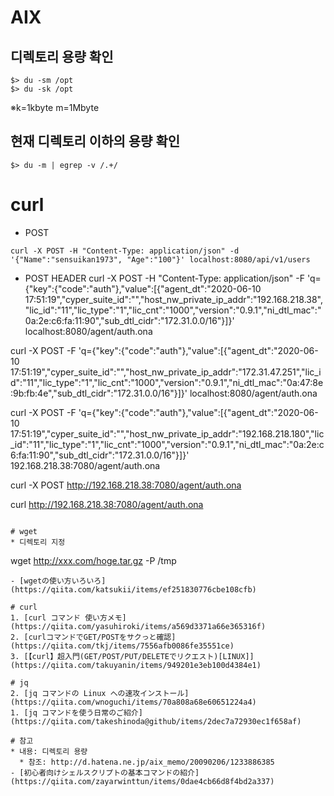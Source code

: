 # AIX

## 디렉토리 용량 확인
```shell
$> du -sm /opt
$> du -sk /opt
```
※k=1kbyte m=1Mbyte

## 현재 디렉토리 이하의 용량 확인
```shell
$> du -m | egrep -v /.+/
```

# curl
* POST
```
curl -X POST -H "Content-Type: application/json" -d '{"Name":"sensuikan1973", "Age":"100"}' localhost:8080/api/v1/users
```

* POST HEADER
curl -X POST -H "Content-Type: application/json" -F 'q={"key":{"code":"auth"},"value":[{"agent_dt":"2020-06-10 17:51:19","cyper_suite_id":"","host_nw_private_ip_addr":"192.168.218.38","lic_id":"11","lic_type":"1","lic_cnt":"1000","version":"0.9.1","ni_dtl_mac":"0a:2e:c6:fa:11:90","sub_dtl_cidr":"172.31.0.0/16"}]}' localhost:8080/agent/auth.ona

curl -X POST -F 'q={"key":{"code":"auth"},"value":[{"agent_dt":"2020-06-10 17:51:19","cyper_suite_id":"","host_nw_private_ip_addr":"172.31.47.251","lic_id":"11","lic_type":"1","lic_cnt":"1000","version":"0.9.1","ni_dtl_mac":"0a:47:8e:9b:fb:4e","sub_dtl_cidr":"172.31.0.0/16"}]}' localhost:8080/agent/auth.ona



curl -X POST -F 'q={"key":{"code":"auth"},"value":[{"agent_dt":"2020-06-10 17:51:19","cyper_suite_id":"","host_nw_private_ip_addr":"192.168.218.180","lic_id":"11","lic_type":"1","lic_cnt":"1000","version":"0.9.1","ni_dtl_mac":"0a:2e:c6:fa:11:90","sub_dtl_cidr":"172.31.0.0/16"}]}' 192.168.218.38:7080/agent/auth.ona


curl -X POST http://192.168.218.38:7080/agent/auth.ona


curl http://192.168.218.38:7080/agent/auth.ona

```

# wget
* 디렉토리 지정
```
wget http://xxx.com/hoge.tar.gz -P /tmp
```
- [wgetの使い方いろいろ](https://qiita.com/katsukii/items/ef251830776cbe108cfb)

# curl
1. [curl コマンド 使い方メモ](https://qiita.com/yasuhiroki/items/a569d3371a66e365316f)
2. [curlコマンドでGET/POSTをサクっと確認](https://qiita.com/tkj/items/7556afb0086fe35551ce)
3. [【curl】超入門(GET/POST/PUT/DELETEでリクエスト)[LINUX]](https://qiita.com/takuyanin/items/949201e3eb100d4384e1)

# jq
2. [jq コマンドの Linux への速攻インストール](https://qiita.com/wnoguchi/items/70a808a68e60651224a4)
1. [jq コマンドを使う日常のご紹介](https://qiita.com/takeshinoda@github/items/2dec7a72930ec1f658af)

# 참고
* 내용: 디렉토리 용량
  * 참조: http://d.hatena.ne.jp/aix_memo/20090206/1233886385
- [初心者向けシェルスクリプトの基本コマンドの紹介](https://qiita.com/zayarwinttun/items/0dae4cb66d8f4bd2a337)
